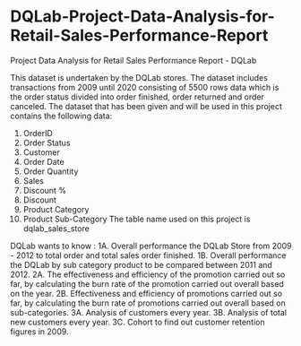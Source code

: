 # DQLab-Project-Data-Analysis-for-Retail-Sales-Performance-Report
Project Data Analysis for Retail Sales Performance Report - DQLab 

This dataset is undertaken by the DQLab stores. The dataset  includes transactions from 2009 until 2020 consisting of 5500 rows data which is the order status divided into order finished, order returned and order canceled. 
The dataset that has been given and will be used in this project contains the following data:
  1. OrderID
  2. Order Status
  3. Customer
  4. Order Date
  5. Order Quantity
  6. Sales
  7. Discount %
  8. Discount
  9. Product Category
  10. Product Sub-Category
The table name used on this project is dqlab_sales_store

DQLab wants to know :
  1A. Overall performance the DQLab Store from 2009 - 2012 to total order and total sales order finished.
  1B. Overall performance the DQLab by sub category product to be compared between 2011 and 2012.
  2A. The effectiveness and efficiency of the promotion carried out so far, by calculating the burn rate of the promotion carried out overall based on the year.
  2B. Effectiveness and efficiency of promotions carried out so far, by calculating the burn rate of promotions carried out overall based on sub-categories.
  3A. Analysis of customers every year.
  3B. Analysis of total new customers every year.
  3C. Cohort to find out customer retention figures in 2009.
